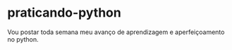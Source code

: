 # praticando-python
Vou postar toda semana meu avanço de aprendizagem e aperfeiçoamento no python. 


